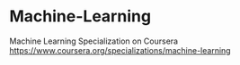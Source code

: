 # Machine-Learning
Machine Learning Specialization on Coursera https://www.coursera.org/specializations/machine-learning
